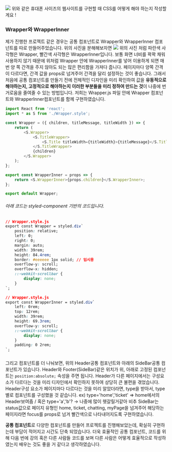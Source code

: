 ![](https://velog.velcdn.com/images/gueit214/post/8c7835f2-a06f-4879-870e-ef88bab50b32/image.png)
위와 같은 휴대폰 사이즈의 웹사이트를 구현할 때 CSS를 어떻게 해야 하는지 작성할게요 !
### Wrapper와 WrapperInner
제가 진행한 프로젝트 같은 경우는 공통 컴포넌트로 Wrapper와 WrapperInner 컴포넌트를 따로 만들어주었습니다. 위의 사진을 분해해보자면
![](https://velog.velcdn.com/images/gueit214/post/dcfb3723-5b6c-4a3a-9d9d-a4bfc4ea77be/image.png)
위의 사진 처럼 파란색 사각형은 Wrapper, 빨간색 사각형은 WrapperInner입니다.
보통 화면 너비를 꽉꽉 채워 사용하지 않기 때문에 위처럼 Wrapper 안에 WrapperInner를 넣어 이용하게 되면 매번 양 쪽 간격을 주지 않아도 되는 많은 편리함을 가져다 줍니다. 페이지마다 양쪽 간격이 다르다면, 간격 값을 props로 넘겨주어 간격을 달리 설정하는 것이 좋습니다. 그래서 처음에 공통 컴포넌트를 만들기 전에 전체적인 디자인을 미리 확인하여 값을 **유동적으로 해야하는지, 고정적으로 해야하는지 이러한 부분들을 미리 정하여 만드는 것**이 나중에 번거로움을 줄여줄 수 있는 방법입니다.
저희는 Wrapper.js 파일 안에 Wrapper 컴포넌트와 WrapperInner컴포넌트를 함께 구현하였습니다.

```js
import React from 'react';
import * as S from './Wrapper.style';

const Wrapper = ({ children, titleMessage, titleWidth }) => {
	return (
		<S.Wrapper>
			<S.TitleWrapper>
				<S.Title titleWidth={titleWidth}>{titleMessage}</S.Title>
			</S.TitleWrapper>
			{children}
		</S.Wrapper>
	);
};

export const WrapperInner = props => {
	return <S.WrapperInner>{props.children}</S.WrapperInner>;
};

export default Wrapper;

```
###### 아래 코드는 styled-component 기반의 코드입니다.
```css
// Wrapper.style.js
export const Wrapper = styled.div`
	position: relative;
	left: 0;
	right: 0;
	margin: auto;
	width: 39rem;
	height: 84.4rem;
	border: #eeeeee 1px solid; // 임시용
	overflow-y: scroll;
	overflow-x: hidden;
	::-webkit-scrollbar {
		display: none;
	}
`;
```
```css
// Wrapper.style.js
export const WrapperInner = styled.div`
	left: 0rem;
	top: 12rem;
	width: 39rem;
	height: 69.3rem;
	overflow-y: scroll;
	::-webkit-scrollbar {
		display: none;
	}
	padding: 0 2rem;
`;
```

### 
그리고 컴포넌트를 더 나눠보면, 위의 Header공통 컴포넌트와 아래의 SideBar공통 컴포넌트가 있습니다. Header와 Footer(SideBar)같은 위치가 위, 아래로 고정된 컴포넌트는 `position:absolute;` 속성을 주면 됩니다. Header가 다른 페이지에서는 구성요소가 다르다는 것을 미리 디자인에서 확인하지 못하여 상당히 큰 불편을 겪었습니다. Header구성 요소가 페이지마다 다르다는 것을 미리 알았더라면, type을 받아서, type별로 컴포넌트를 구성했을 것 같습니다. 
ex) type='home','ticket' => home에서의 Header보여줌 / 혹은 type='a','b'? -> 나중에 많이 헷갈릴거같아 비추
SideBar는 status값으로 페이지 유형인 home, ticket, chatting, myPage을 넘겨주어 해당하는 페이지라면 focus를 props로 넘겨 빨간색으로 나타내어지도록 구현하였습니다.

**공통 컴포넌트**로 다양한 컴포넌트를 만들어 프로젝트를 진행해보았는데, 확실히 구현하는데 부담이 적어지고 시간도 단축 되었습니다. 더욱 효율적인 공통 컴포넌트, 코드를 위해 다음 번에 강의 혹은 다른 사람들 코드를 보며 다른 사람은 어떻게 효율적으로 작성하였는지 배우는 것도 좋을 거 같다고 생각하였습니다.
